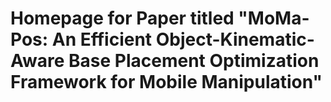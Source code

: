 # Homepage for Paper titled "MoMa-Pos: An Efficient Object-Kinematic-Aware Base Placement Optimization Framework for Mobile Manipulation"
